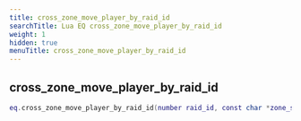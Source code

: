 ```yaml
---
title: cross_zone_move_player_by_raid_id
searchTitle: Lua EQ cross_zone_move_player_by_raid_id
weight: 1
hidden: true
menuTitle: cross_zone_move_player_by_raid_id
---
```

## cross_zone_move_player_by_raid_id
```lua
eq.cross_zone_move_player_by_raid_id(number raid_id, const char *zone_short_name) -- void
```